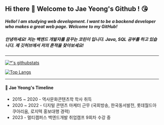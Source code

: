 ## Hi there 👋 Welcome to Jae Yeong's Github ! 😘

##### Hello! I am studying web development. I want to be a backend developer who makes a great web page. Welcome to my GitHub!
##### 안녕하세요! 저는 백엔드 개발자를 꿈꾸는 코린이 입니다. Java, SQL 공부를 하고 있습니다. 제 깃허브에서 저의 흔적을 찾아보세요!  

---

[![*'s githubstats](https://github-readme-stats.vercel.app/api?username=chujaeyeong&show_icons=true&theme=radical)](https://github.com/chujaeyeong)

[![Top Langs](https://github-readme-stats.vercel.app/api/top-langs/?username=chujaeyeong&layout=compact&theme=radical)](https://github.com/chujaeyeong/github-readme-stats)


---

#### 👀 Jae Yeong's Timeline
* 2015 ~ 2020 - 역사문화콘텐츠학 학사 취득
* 2020 ~ 2022 - 디지털 콘텐츠 마케터 근무 (국회방송, 한국동서발전, 롯데월드아쿠아리움, 로지텍 홍보대행 경력)
* 2023 - 멀티캠퍼스 백엔드개발 취업캠프 9회차 수강 중 



